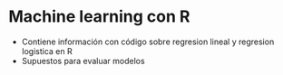 # Machine learning con R

-   Contiene información con código sobre regresion lineal y regresion logistica en R
-   Supuestos para evaluar modelos

